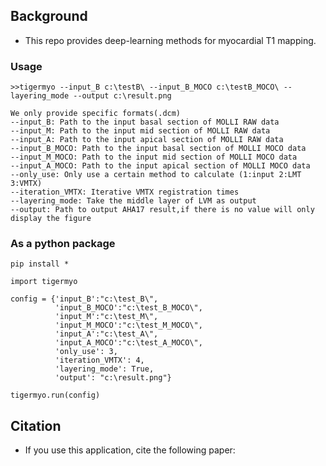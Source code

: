 ## Background


* This repo provides deep-learning methods for myocardial T1 mapping.

### Usage


```
>>tigermyo --input_B c:\testB\ --input_B_MOCO c:\testB_MOCO\ --layering_mode --output c:\result.png

We only provide specific formats(.dcm)
--input_B: Path to the input basal section of MOLLI RAW data
--input_M: Path to the input mid section of MOLLI RAW data
--input_A: Path to the input apical section of MOLLI RAW data
--input_B_MOCO: Path to the input basal section of MOLLI MOCO data
--input_M_MOCO: Path to the input mid section of MOLLI MOCO data
--input_A_MOCO: Path to the input apical section of MOLLI MOCO data
--only_use: Only use a certain method to calculate (1:input 2:LMT 3:VMTX)
--iteration_VMTX: Iterative VMTX registration times
--layering_mode: Take the middle layer of LVM as output
--output: Path to output AHA17 result,if there is no value will only display the figure
```

### As a python package
```
pip install *
```
```
import tigermyo

config = {'input_B':"c:\test_B\",
          'input_B_MOCO':"c:\test_B_MOCO\",
          'input_M':"c:\test_M\",
          'input_M_MOCO':"c:\test_M_MOCO\",
          'input_A':"c:\test_A\",
          'input_A_MOCO':"c:\test_A_MOCO\",
          'only_use': 3,
          'iteration_VMTX': 4,
          'layering_mode': True,
          'output': "c:\result.png"}

tigermyo.run(config)
```

## Citation

* If you use this application, cite the following paper:

